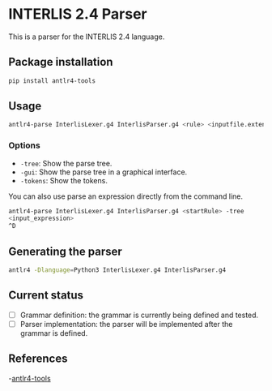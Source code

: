 # INTERLIS 2.4 Parser

This is a parser for the INTERLIS 2.4 language.

## Package installation

```bash
pip install antlr4-tools
```

## Usage

```bash
antlr4-parse InterlisLexer.g4 InterlisParser.g4 <rule> <inputfile.extension>
```

### Options

- `-tree`: Show the parse tree.
- `-gui`: Show the parse tree in a graphical interface.
- `-tokens`: Show the tokens.

You can also use parse an expression directly from the command line.

```bash
antlr4-parse InterlisLexer.g4 InterlisParser.g4 <startRule> -tree
<input_expression>
^D
```
## Generating the parser

```bash
antlr4 -Dlanguage=Python3 InterlisLexer.g4 InterlisParser.g4
```
## Current status

- [ ] Grammar definition: the grammar is currently being defined and tested.
- [ ] Parser implementation: the parser will be implemented after the grammar is defined.

## References

-[antlr4-tools](https://github.com/antlr/antlr4-tools)